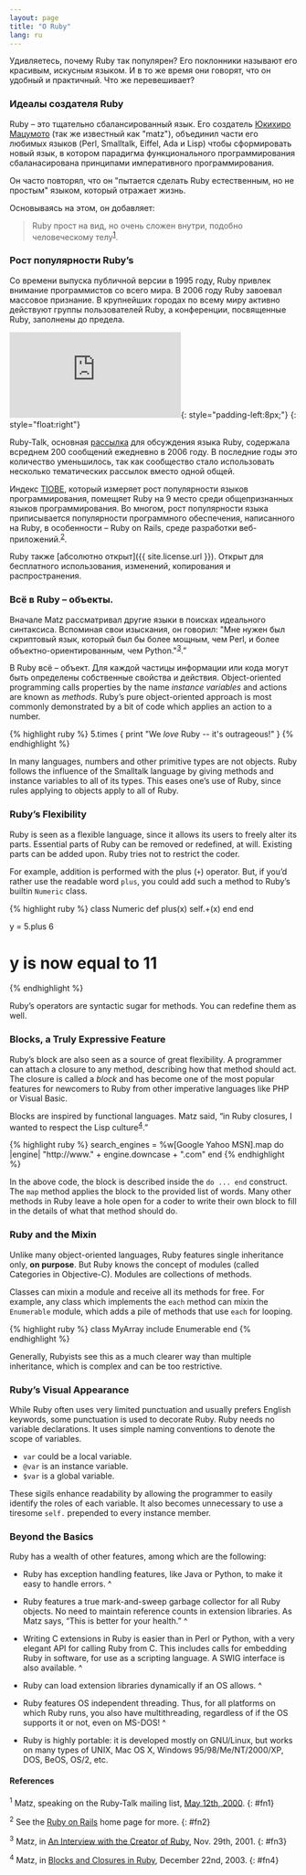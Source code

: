 ```yaml
---
layout: page
title: "О Ruby"
lang: ru
---
```


Удивляетесь, почему Ruby так популярен? Его поклонники называют его красивым,
искусным языком. И в то же время они говорят, что он удобный и практичный.
Что же перевешивает?

### Идеалы создателя Ruby

Ruby – это тщательно сбалансированный язык. Его создатель [Юкихиро
Мацумото][1] (так же известный как "matz"), объединил части его любимых
языков (Perl, Smalltalk, Eiffel, Ada и Lisp) чтобы сформировать новый
язык, в котором парадигма функционального программирования сбаланасирована
принципами императивного программирования.

Он часто повторял, что он "пытается сделать Ruby естественным, но не
простым" языком, который отражает жизнь.

Основываясь на этом, он добавляет:

> Ruby прост на вид, но очень сложен внутри, подобно
> человеческому телу<sup>[1](#fn1)</sup>.

### Рост популярности Ruby’s

Со времени выпуска публичной версии в 1995 году, Ruby привлек внимание
программистов со всего мира. В 2006 году Ruby завоевал массовое признание.
В крупнейших городах по всему миру активно действуют группы
пользователей Ruby, а конференции, посвященные Ruby, заполнены до
предела.

![Graph courtesy of
Gmane.](http://gmane.org/plot-rate.php?group=gmane.comp.lang.ruby.general&amp;width=320&amp;height=160&amp;title=Ruby-Talk+Activity
"Graph courtesy of Gmane."){: style="padding-left:8px;"}
{: style="float:right"}

Ruby-Talk, основная [рассылка](/en/community/mailing-lists/) для
обсуждения языка Ruby, содержала всреднем 200 сообщений ежедневно в 2006
году. В последние годы это количество уменьшилось, так как сообщество
стало использовать несколько тематических рассылок вместо одной общей.

Индекс [TIOBE][6], который измеряет рост популярности языков
программирования, помещяет Ruby на 9 место среди общепризнанных языков
программирования. Во многом, рост популярности языка приписывается
популярности программного обеспечения, написанного на Ruby, в
особенности – Ruby on Rails, среде разработки веб-приложений.<sup>[2](#fn2)</sup>.

Ruby также [абсолютно открыт]({{ site.license.url }}). Открыт для бесплатного использования,
изменений, копирования и распространения.

### Всё в Ruby – объекты.

Вначале Matz рассматривал другие языки в поисках идеального синтаксиса.
Вспоминая свои изыскания, он говорил: "Мне нужен был скриптовый язык,
который был бы более мощным, чем Perl, и более объектно-ориентированным,
чем Python."<sup>[3](#fn3)</sup>.”

В Ruby всё – объект. Для каждой частицы информации или кода могут быть
определены собственные свойства и действия.
 Object-oriented programming
calls properties by the name *instance variables* and actions are known
as *methods*. Ruby’s pure object-oriented approach is most commonly
demonstrated by a bit of code which applies an action to a number.

{% highlight ruby %}
5.times { print "We *love* Ruby -- it's outrageous!" }
{% endhighlight %}

In many languages, numbers and other primitive types are not objects.
Ruby follows the influence of the Smalltalk language by giving methods
and instance variables to all of its types. This eases one’s use of
Ruby, since rules applying to objects apply to all of Ruby.

### Ruby’s Flexibility

Ruby is seen as a flexible language, since it allows its users to freely
alter its parts. Essential parts of Ruby can be removed or redefined, at
will. Existing parts can be added upon. Ruby tries not to restrict the
coder.

For example, addition is performed with the plus (`+`) operator. But, if
you’d rather use the readable word `plus`, you could add such a method
to Ruby’s builtin `Numeric` class.

{% highlight ruby %}
class Numeric
  def plus(x)
    self.+(x)
  end
end

y = 5.plus 6
# y is now equal to 11
{% endhighlight %}

Ruby’s operators are syntactic sugar for methods. You can redefine them
as well.

### Blocks, a Truly Expressive Feature

Ruby’s block are also seen as a source of great flexibility. A
programmer can attach a closure to any method, describing how that
method should act. The closure is called a *block* and has become one of
the most popular features for newcomers to Ruby from other imperative
languages like PHP or Visual Basic.

Blocks are inspired by functional languages. Matz said, “in Ruby
closures, I wanted to respect the Lisp culture<sup>[4](#fn4)</sup>.”

{% highlight ruby %}
search_engines =
  %w[Google Yahoo MSN].map do |engine|
    "http://www." + engine.downcase + ".com"
  end
{% endhighlight %}

In the above code, the block is described inside the `do ... end`
construct. The `map` method applies the block to the provided list of
words. Many other methods in Ruby leave a hole open for a coder to write
their own block to fill in the details of what that method should do.

### Ruby and the Mixin

Unlike many object-oriented languages, Ruby features single inheritance
only, **on purpose**. But Ruby knows the concept of modules (called
Categories in Objective-C). Modules are collections of methods.

Classes can mixin a module and receive all its methods for free. For
example, any class which implements the `each` method can mixin the
`Enumerable` module, which adds a pile of methods that use `each` for
looping.

{% highlight ruby %}
class MyArray
  include Enumerable
end
{% endhighlight %}

Generally, Rubyists see this as a much clearer way than multiple
inheritance, which is complex and can be too restrictive.

### Ruby’s Visual Appearance

While Ruby often uses very limited punctuation and usually prefers
English keywords, some punctuation is used to decorate Ruby. Ruby needs
no variable declarations. It uses simple naming conventions to denote
the scope of variables.

* `var` could be a local variable.
* `@var` is an instance variable.
* `$var` is a global variable.

These sigils enhance readability by allowing the programmer to easily
identify the roles of each variable. It also becomes unnecessary to use
a tiresome `self.` prepended to every instance member.

### Beyond the Basics

Ruby has a wealth of other features, among which are the following:

* Ruby has exception handling features, like Java or Python, to make it
  easy to handle errors.
^

* Ruby features a true mark-and-sweep garbage collector for all Ruby
  objects. No need to maintain reference counts in extension libraries.
  As Matz says, “This is better for your health.”
^

* Writing C extensions in Ruby is easier than in Perl or Python, with a
  very elegant API for calling Ruby from C. This includes calls for
  embedding Ruby in software, for use as a scripting language. A SWIG
  interface is also available.
^

* Ruby can load extension libraries dynamically if an OS allows.
^

* Ruby features OS independent threading. Thus, for all platforms on
  which Ruby runs, you also have multithreading, regardless of if the OS
  supports it or not, even on MS-DOS!
^

* Ruby is highly portable: it is developed mostly on GNU/Linux, but
  works on many types of UNIX, Mac OS X, Windows 95/98/Me/NT/2000/XP,
  DOS, BeOS, OS/2, etc.

#### References

<sup>1</sup> Matz, speaking on the Ruby-Talk mailing list, [May 12th,
2000][2].
{: #fn1}

<sup>2</sup> See the [Ruby on Rails][3] home page for more.
{: #fn2}

<sup>3</sup> Matz, in [An Interview with the Creator of Ruby][4], Nov.
29th, 2001.
{: #fn3}

<sup>4</sup> Matz, in [Blocks and Closures in Ruby][5], December 22nd,
2003.
{: #fn4}



[1]: http://www.rubyist.net/~matz/
[2]: http://blade.nagaokaut.ac.jp/cgi-bin/scat.rb/ruby/ruby-talk/2773
[3]: http://rubyonrails.org/
[4]: http://www.linuxdevcenter.com/pub/a/linux/2001/11/29/ruby.html
[5]: http://www.artima.com/intv/closures2.html
[6]: http://www.tiobe.com/index.php/content/paperinfo/tpci/index.html
